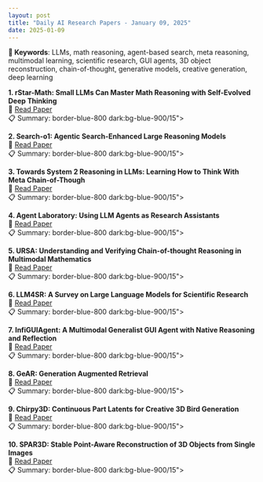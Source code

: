 ```yaml
---
layout: post
title: "Daily AI Research Papers - January 09, 2025"
date: 2025-01-09
---
```


**🔑 Keywords**: LLMs, math reasoning, agent-based search, meta reasoning, multimodal learning, scientific research, GUI agents, 3D object reconstruction, chain-of-thought, generative models, creative generation, deep learning

**1. rStar-Math: Small LLMs Can Master Math Reasoning with Self-Evolved Deep
  Thinking**  
🔗 [Read Paper](https://huggingface.co/papers/2501.04519)  
📋 Summary: border-blue-800 dark:bg-blue-900/15">

**2. Search-o1: Agentic Search-Enhanced Large Reasoning Models**  
🔗 [Read Paper](https://huggingface.co/papers/2501.05366)  
📋 Summary: border-blue-800 dark:bg-blue-900/15">

**3. Towards System 2 Reasoning in LLMs: Learning How to Think With Meta
  Chain-of-Though**  
🔗 [Read Paper](https://huggingface.co/papers/2501.04682)  
📋 Summary: border-blue-800 dark:bg-blue-900/15">

**4. Agent Laboratory: Using LLM Agents as Research Assistants**  
🔗 [Read Paper](https://huggingface.co/papers/2501.04227)  
📋 Summary: border-blue-800 dark:bg-blue-900/15">

**5. URSA: Understanding and Verifying Chain-of-thought Reasoning in
  Multimodal Mathematics**  
🔗 [Read Paper](https://huggingface.co/papers/2501.04686)  
📋 Summary: border-blue-800 dark:bg-blue-900/15">

**6. LLM4SR: A Survey on Large Language Models for Scientific Research**  
🔗 [Read Paper](https://huggingface.co/papers/2501.04306)  
📋 Summary: border-blue-800 dark:bg-blue-900/15">

**7. InfiGUIAgent: A Multimodal Generalist GUI Agent with Native Reasoning
  and Reflection**  
🔗 [Read Paper](https://huggingface.co/papers/2501.04575)  
📋 Summary: border-blue-800 dark:bg-blue-900/15">

**8. GeAR: Generation Augmented Retrieval**  
🔗 [Read Paper](https://huggingface.co/papers/2501.02772)  
📋 Summary: border-blue-800 dark:bg-blue-900/15">

**9. Chirpy3D: Continuous Part Latents for Creative 3D Bird Generation**  
🔗 [Read Paper](https://huggingface.co/papers/2501.04144)  
📋 Summary: border-blue-800 dark:bg-blue-900/15">

**10. SPAR3D: Stable Point-Aware Reconstruction of 3D Objects from Single
  Images**  
🔗 [Read Paper](https://huggingface.co/papers/2501.04689)  
📋 Summary: border-blue-800 dark:bg-blue-900/15">
